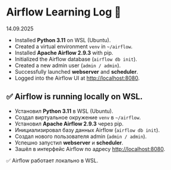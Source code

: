 # Airflow Learning Log 📝

14.09.2025

- Installed **Python 3.11** on WSL (Ubuntu).  
- Created a virtual environment `venv` in `~/airflow`.  
- Installed **Apache Airflow 2.9.3** with pip.  
- Initialized the Airflow database (`airflow db init`).  
- Created a new admin user (`admin / admin`).  
- Successfully launched **webserver** and **scheduler**.  
- Logged into the Airflow UI at [http://localhost:8080](http://localhost:8080).  

✅ Airflow is running locally on WSL.  
---

- Установил **Python 3.11** в WSL (Ubuntu).  
- Создал виртуальное окружение `venv` в `~/airflow`.  
- Установил **Apache Airflow 2.9.3** через pip.  
- Инициализировал базу данных Airflow (`airflow db init`).  
- Создал нового пользователя admin (`admin / admin`).  
- Успешно запустил **webserver** и **scheduler**.  
- Зашёл в интерфейс Airflow по адресу [http://localhost:8080](http://localhost:8080).  

✅ Airflow работает локально в WSL.  
